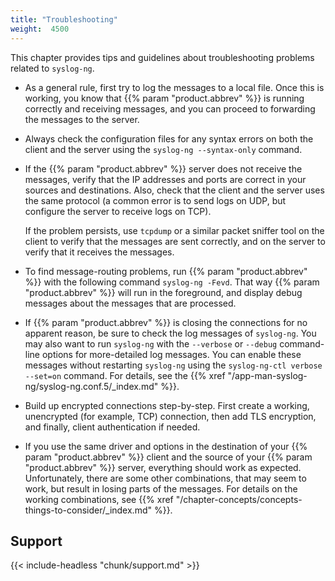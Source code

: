 ```yaml
---
title: "Troubleshooting"
weight:  4500
---
```

<!-- DISCLAIMER: This file is based on the syslog-ng Open Source Edition documentation https://github.com/balabit/syslog-ng-ose-guides/commit/2f4a52ee61d1ea9ad27cb4f3168b95408fddfdf2 and is used under the terms of The syslog-ng Open Source Edition Documentation License. The file has been modified by Axoflow. -->

This chapter provides tips and guidelines about troubleshooting problems related to `syslog-ng`.

- As a general rule, first try to log the messages to a local file. Once this is working, you know that {{% param "product.abbrev" %}} is running correctly and receiving messages, and you can proceed to forwarding the messages to the server.
- Always check the configuration files for any syntax errors on both the client and the server using the `syslog-ng --syntax-only` command.
- If the {{% param "product.abbrev" %}} server does not receive the messages, verify that the IP addresses and ports are correct in your sources and destinations. Also, check that the client and the server uses the same protocol (a common error is to send logs on UDP, but configure the server to receive logs on TCP).

    If the problem persists, use `tcpdump` or a similar packet sniffer tool on the client to verify that the messages are sent correctly, and on the server to verify that it receives the messages.

- To find message-routing problems, run {{% param "product.abbrev" %}} with the following command `syslog-ng -Fevd`. That way {{% param "product.abbrev" %}} will run in the foreground, and display debug messages about the messages that are processed.
- If {{% param "product.abbrev" %}} is closing the connections for no apparent reason, be sure to check the log messages of `syslog-ng`. You may also want to run `syslog-ng` with the `--verbose` or `--debug` command-line options for more-detailed log messages. You can enable these messages without restarting `syslog-ng` using the `syslog-ng-ctl verbose --set=on` command. For details, see the {{% xref "/app-man-syslog-ng/syslog-ng.conf.5/_index.md" %}}.
- Build up encrypted connections step-by-step. First create a working, unencrypted (for example, TCP) connection, then add TLS encryption, and finally, client authentication if needed.
- If you use the same driver and options in the destination of your {{% param "product.abbrev" %}} client and the source of your {{% param "product.abbrev" %}} server, everything should work as expected. Unfortunately, there are some other combinations, that may seem to work, but result in losing parts of the messages. For details on the working combinations, see {{% xref "/chapter-concepts/concepts-things-to-consider/_index.md" %}}.

## Support

{{< include-headless "chunk/support.md" >}}
